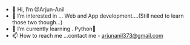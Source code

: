 - 👋 Hi, I’m @Arjun-Anil
- 👀 I’m interested in ... Web and App development....(Still need to learn those two though...)
- 🌱 I’m currently learning . Python🐍
- 📫 How to reach me ...contact me - arjunanil373@gmail.com

<!---
Arjun-Anil/Arjun-Anil is a ✨ special ✨ repository because its `README.md` (this file) appears on your GitHub profile.
You can click the Preview link to take a look at your changes.
--->
